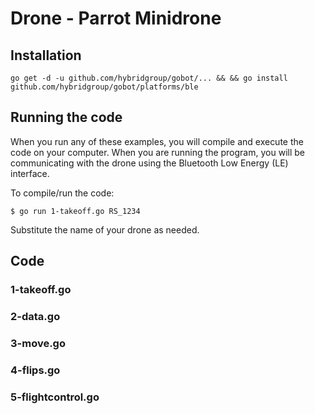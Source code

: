 # Drone - Parrot Minidrone

## Installation

```
go get -d -u github.com/hybridgroup/gobot/... && && go install github.com/hybridgroup/gobot/platforms/ble
```

## Running the code
When you run any of these examples, you will compile and execute the code on your computer. When you are running the program, you will be communicating with the drone  using the Bluetooth Low Energy (LE) interface.

To compile/run the code:

```
$ go run 1-takeoff.go RS_1234
```

Substitute the name of your drone as needed.

## Code

### 1-takeoff.go

### 2-data.go

### 3-move.go

### 4-flips.go

### 5-flightcontrol.go
